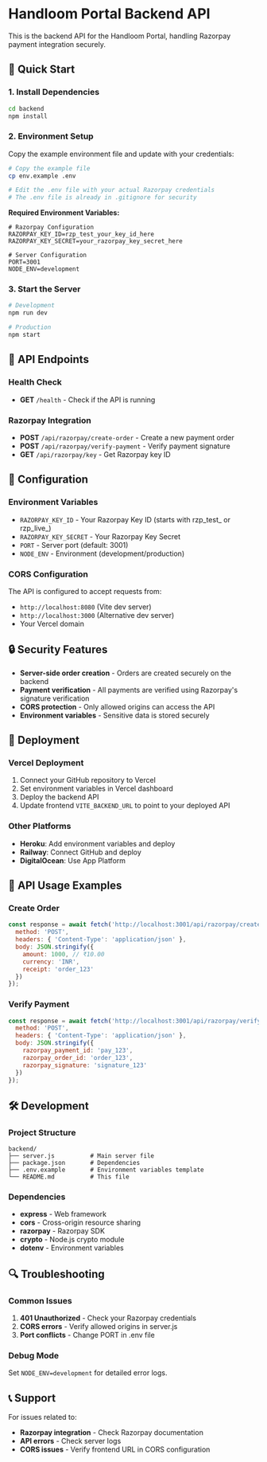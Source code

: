 # Handloom Portal Backend API

This is the backend API for the Handloom Portal, handling Razorpay payment integration securely.

## 🚀 Quick Start

### 1. Install Dependencies
```bash
cd backend
npm install
```

### 2. Environment Setup
Copy the example environment file and update with your credentials:
```bash
# Copy the example file
cp env.example .env

# Edit the .env file with your actual Razorpay credentials
# The .env file is already in .gitignore for security
```

**Required Environment Variables:**
```env
# Razorpay Configuration
RAZORPAY_KEY_ID=rzp_test_your_key_id_here
RAZORPAY_KEY_SECRET=your_razorpay_key_secret_here

# Server Configuration
PORT=3001
NODE_ENV=development
```

### 3. Start the Server
```bash
# Development
npm run dev

# Production
npm start
```

## 📡 API Endpoints

### Health Check
- **GET** `/health` - Check if the API is running

### Razorpay Integration
- **POST** `/api/razorpay/create-order` - Create a new payment order
- **POST** `/api/razorpay/verify-payment` - Verify payment signature
- **GET** `/api/razorpay/key` - Get Razorpay key ID

## 🔧 Configuration

### Environment Variables
- `RAZORPAY_KEY_ID` - Your Razorpay Key ID (starts with rzp_test_ or rzp_live_)
- `RAZORPAY_KEY_SECRET` - Your Razorpay Key Secret
- `PORT` - Server port (default: 3001)
- `NODE_ENV` - Environment (development/production)

### CORS Configuration
The API is configured to accept requests from:
- `http://localhost:8080` (Vite dev server)
- `http://localhost:3000` (Alternative dev server)
- Your Vercel domain

## 🔒 Security Features

- **Server-side order creation** - Orders are created securely on the backend
- **Payment verification** - All payments are verified using Razorpay's signature verification
- **CORS protection** - Only allowed origins can access the API
- **Environment variables** - Sensitive data is stored securely

## 🚀 Deployment

### Vercel Deployment
1. Connect your GitHub repository to Vercel
2. Set environment variables in Vercel dashboard
3. Deploy the backend API
4. Update frontend `VITE_BACKEND_URL` to point to your deployed API

### Other Platforms
- **Heroku**: Add environment variables and deploy
- **Railway**: Connect GitHub and deploy
- **DigitalOcean**: Use App Platform

## 📝 API Usage Examples

### Create Order
```javascript
const response = await fetch('http://localhost:3001/api/razorpay/create-order', {
  method: 'POST',
  headers: { 'Content-Type': 'application/json' },
  body: JSON.stringify({
    amount: 1000, // ₹10.00
    currency: 'INR',
    receipt: 'order_123'
  })
});
```

### Verify Payment
```javascript
const response = await fetch('http://localhost:3001/api/razorpay/verify-payment', {
  method: 'POST',
  headers: { 'Content-Type': 'application/json' },
  body: JSON.stringify({
    razorpay_payment_id: 'pay_123',
    razorpay_order_id: 'order_123',
    razorpay_signature: 'signature_123'
  })
});
```

## 🛠️ Development

### Project Structure
```
backend/
├── server.js          # Main server file
├── package.json       # Dependencies
├── .env.example       # Environment variables template
└── README.md          # This file
```

### Dependencies
- **express** - Web framework
- **cors** - Cross-origin resource sharing
- **razorpay** - Razorpay SDK
- **crypto** - Node.js crypto module
- **dotenv** - Environment variables

## 🔍 Troubleshooting

### Common Issues
1. **401 Unauthorized** - Check your Razorpay credentials
2. **CORS errors** - Verify allowed origins in server.js
3. **Port conflicts** - Change PORT in .env file

### Debug Mode
Set `NODE_ENV=development` for detailed error logs.

## 📞 Support

For issues related to:
- **Razorpay integration** - Check Razorpay documentation
- **API errors** - Check server logs
- **CORS issues** - Verify frontend URL in CORS configuration

